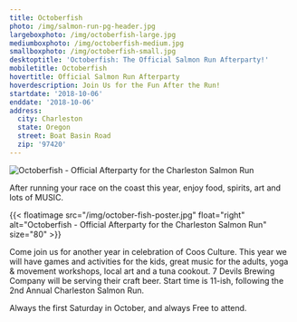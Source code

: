 ```yaml
---
title: Octoberfish
photo: /img/salmon-run-pg-header.jpg
largeboxphoto: /img/octoberfish-large.jpg
mediumboxphoto: /img/octoberfish-medium.jpg
smallboxphoto: /img/octoberfish-small.jpg
desktoptitle: 'Octoberfish: The Official Salmon Run Afterparty!'
mobiletitle: Octoberfish
hovertitle: Official Salmon Run Afterparty
hoverdescription: Join Us for the Fun After the Run!
startdate: '2018-10-06'
enddate: '2018-10-06'
address:
  city: Charleston
  state: Oregon
  street: Boat Basin Road
  zip: '97420'
---
```

![Octoberfish - Official Afterparty for the Charleston Salmon Run](/img/octoberfish-695x322.jpg)

After running your race on the coast this year, enjoy food, spirits, art and lots of MUSIC.

{{< floatimage src="/img/october-fish-poster.jpg" float="right" alt="Octoberfish - Official Afterparty for the Charleston Salmon Run" size="80" >}}

Come join us for another year in celebration of Coos Culture. This year we will have games and activities for the kids, great music for the adults, yoga & movement workshops, local art and a tuna cookout. 7 Devils Brewing Company will be serving their craft beer. Start time is 11-ish, following the 2nd Annual Charleston Salmon Run.

Always the first Saturday in October, and always Free to attend.
